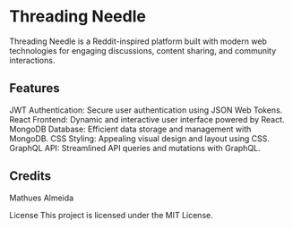 # Threading Needle

Threading Needle is a Reddit-inspired platform built with modern web technologies for engaging discussions, content sharing, and community interactions.

## Features
JWT Authentication: Secure user authentication using JSON Web Tokens.
React Frontend: Dynamic and interactive user interface powered by React.
MongoDB Database: Efficient data storage and management with MongoDB.
CSS Styling: Appealing visual design and layout using CSS.
GraphQL API: Streamlined API queries and mutations with GraphQL.

## Credits 
Mathues Almeida

License
This project is licensed under the MIT License.
